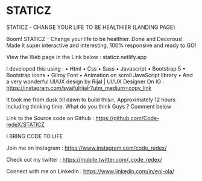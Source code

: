 # STATICZ
STATICZ - CHANGE YOUR LIFE TO BE HEALTHIER (LANDING PAGE)

Boom! STATICZ - Change your life to be healthier. Done and Decorous! Made it super interactive and interesting, 100% responsive and ready to GO!

View the Web page in the Link below :
staticz.netlify.app

I developed this using :
• Html
• Css
• Sass
• Javascript
• Bootstrap 5
• Bootstrap icons
• Gilroy Font
• Animation on scroll JavaScript library
• And a very wonderful UI/UX design by Rijal | UI/UX Designer On IG : https://instagram.com/syaifulrijalr?utm_medium=copy_link

It took me from dusk till dawn to build this:fire:, Approximately 12 hours including thinking time.
What do you think Guys ?  Comment below

Link to the Source code on Github :
https://github.com/Code-redeX/STATICZ

I BRING CODE TO LIFE

Join me on Instagram : https://www.instagram.com/code_redex/

Check out my twitter : https://mobile.twitter.com/_code_redex/

Connect with me on LinkedIn : https://www.linkedin.com/in/eni-ola/
